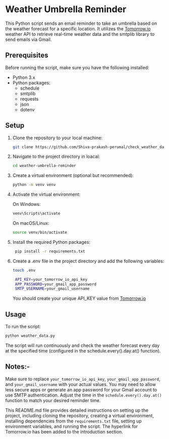 # Weather Umbrella Reminder

This Python script sends an email reminder to take an umbrella based on the weather forecast for a specific location. It utilizes the [Tomorrow.io](https://app.tomorrow.io/home) weather API to retrieve real-time weather data and the smtplib library to send emails via Gmail.

## Prerequisites

Before running the script, make sure you have the following installed:

- Python 3.x
- Python packages:
  - schedule
  - smtplib
  - requests
  - json
  - dotenv

## Setup

1. Clone the repository to your local machine:
   ```bash
   git clone https://github.com/Shiva-prakash-perumal/check_weather_data.git
2. Navigate to the project directory in loacal:
   ```bash
   cd weather-umbrella-reminder
3. Create a virtual environment (optional but recommended):
   ```bash
   python -m venv venv
4. Activate the virtual environment:

   On Windows:
   ```bash
   venv\Scripts\activate
   ```

   On macOS/Linux:
   ```bash
   source venv/bin/activate

5. Install the required Python packages:
   ```bash
    pip install -r requirements.txt

6. Create a .env file in the project directory and add the following variables:
   ```bash
   touch .env
   ```
   ```bash .env
    API_KEY=your_tomorrow_io_api_key
    APP_PASSWORD=your_gmail_app_password
    SMTP_USERNAME=your_gmail_username
   ```
   You should create your unique API_KEY value from [Tomorrow.io](https://app.tomorrow.io/home)
   
## Usage
  To run the script:
  ```bash
  python weather_data.py
  ```
The script will run continuously and check the weather forecast every day at the specified time (configured in the schedule.every().day.at() function).

## Notes:-

Make sure to replace `your_tomorrow_io_api_key`, `your_gmail_app_password`, and `your_gmail_username` with your actual values.
You may need to allow less secure apps or generate an app password for your Gmail account to use SMTP authentication.
Adjust the time in the `schedule.every().day.at()` function to match your desired reminder time.


This README.md file provides detailed instructions on setting up the project, including cloning the repository, creating a virtual environment, installing dependencies from the `requirements.txt` file, setting up environment variables, and running the script. The hyperlink for Tomorrow.io has been added to the introduction section.


